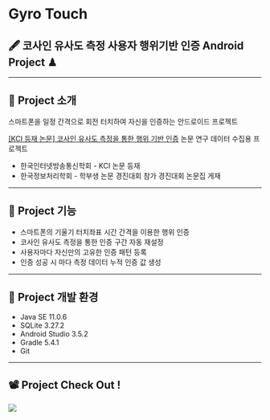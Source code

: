 
# Gyro Touch

## 🖋 코사인 유사도 측정 사용자 행위기반 인증 Android Project ♟

---
## 📢 Project 소개

스마트폰을 일정 간격으로 회전 터치하여 자신을 인증하는 안드로이드 프로젝트

[[KCI 등재 논문] 코사인 유사도 측정을 통한 행위 기반 인증](https://www.kci.go.kr/kciportal/ci/sereArticleSearch/ciSereArtiView.kci?sereArticleSearchBean.artiId=ART002619181) 논문 연구 데이터 수집용 프로젝트

- 한국인터넷방송통신학회 -
KCI 논문 등재
- 한국정보처리학회 - 
학부생 논문 경진대회 참가
경진대회 논문집 게재
---

## 🔑 Project 기능

- 스마트폰의 기울기 터치좌표 시간 간격을 이용한 행위 인증
- 코사인 유사도 측정을 통한 인증 구간 자동 재설정
- 사용자마다 자신만의 고유한 인증 패턴 등록
- 인증 성공 시 마다 측정 데이터 누적 인증 값 생성






---

## 🔧 Project 개발 환경

- Java SE 11.0.6
- SQLite 3.27.2
- Android Studio 3.5.2
- Gradle 5.4.1
- Git

---

## 📽 Project Check Out !


![](https://images.velog.io/images/gillog/post/886c8145-2248-4eb7-bcbd-46fec4460cd1/1.png)
